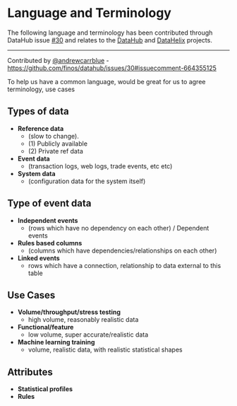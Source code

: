 # Language and Terminology

The following language and terminology has been contributed through DataHub issue [#30](https://github.com/finos/datahub/issues/30) and relates to the [DataHub](https://github.com/finos/datahub) and [DataHelix](https://github.com/finos/datahub) projects.

---

Contributed by [@andrewcarrblue](https://github.com/andrewcarrblue) - https://github.com/finos/datahub/issues/30#issuecomment-664355125

To help us have a common language, would be great for us to agree terminology, use cases

## Types of data

- **Reference data** 
  - (slow to change).  
  - (1) Publicly available  
  - (2) Private ref data
- **Event data** 
  - (transaction logs, web logs, trade events, etc etc)
- **System data** 
  - (configuration data for the system itself)

## Type of event data

- **Independent events** 
  - (rows which have no dependency on each other) / Dependent events
- **Rules based columns** 
  - (columns which have dependencies/relationships on each other)
- **Linked events** 
  - rows which have a connection, relationship to data external to this table

## Use Cases

- **Volume/throughput/stress testing** 
  - high volume, reasonably realistic data
- **Functional/feature** 
  - low volume, super accurate/realistic data
- **Machine learning training** 
  - volume, realistic data, with realistic statistical shapes

## Attributes
- **Statistical profiles**
- **Rules**